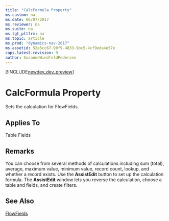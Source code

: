 ```yaml
---
title: "CalcFormula Property"
ms.custom: na
ms.date: 06/07/2017
ms.reviewer: na
ms.suite: na
ms.tgt_pltfrm: na
ms.topic: article
ms.prod: "dynamics-nav-2017"
ms.assetid: 52e5cc67-90f9-4833-9bc5-4cf9eda4e57e
caps.latest.revision: 9
author: SusanneWindfeldPedersen
---
```


[!INCLUDE[newdev_dev_preview](../includes/newdev_dev_preview.md)]

# CalcFormula Property
Sets the calculation for FlowFields.  
  
## Applies To  
 Table Fields  
  
## Remarks  
 You can choose from several methods of calculations including sum (total), average, maximum value, minimum value, record count, lookup, and whether a record exists. Use the **AssistEdit** button to set up the calculation formula. The **AssistEdit** window lets you reverse the calculation, choose a table and fields, and create filters.  
  
## See Also  
 [FlowFields](../devenv-flowfields.md)